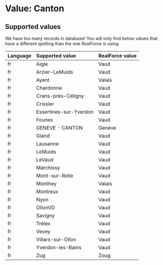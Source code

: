 # Value: Canton

## Supported values

We have too many records in database!
You will only find below values that have a different spelling than the one RealForce is using.

| Language | Supported value | RealForce value |
| :--- | :--- | :--- |
| fr | Aigle | Vaud |
| fr | Arzier-LeMuids | Vaud |
| fr | Ayent | Valais |
| fr | Chardonne | Vaud |
| fr | Crans-près-Céligny | Vaud |
| fr | Crissier | Vaud |
| fr | Essertines-sur-Yverdon | Vaud |
| fr | Founex | Vaud |
| fr | GENEVE - CANTON | Genève |
| fr | Gland | Vaud |
| fr | Lausanne | Vaud |
| fr | LeMuids | Vaud |
| fr | LeVaud | Vaud |
| fr | Marchissy | Vaud |
| fr | Mont-sur-Rolle | Vaud |
| fr | Monthey | Valais |
| fr | Montreux | Vaud |
| fr | Nyon | Vaud |
| fr | OllonVD | Vaud |
| fr | Savigny | Vaud |
| fr | Trélex | Vaud |
| fr | Vevey | Vaud |
| fr | Villars-sur-Ollon | Vaud |
| fr | Yverdon-les-Bains | Vaud |
| fr | Zug | Zoug |
